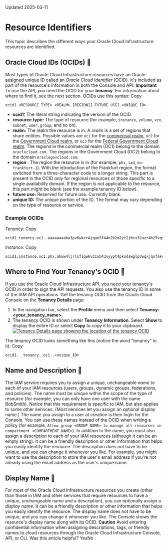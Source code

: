 Updated 2025-03-11
# Resource Identifiers
This topic describes the different ways your Oracle Cloud Infrastructure resources are identified.
## Oracle Cloud IDs (OCIDs) 🔗 
Most types of Oracle Cloud Infrastructure resources have an Oracle-assigned unique ID called an _Oracle Cloud Identifier_ (OCID). It's included as part of the resource's information in both the Console and API. 
**Important** To use the API, you need the OCID for your **tenancy**. For information about where to find it, see the next section. 
OCIDs use this syntax: 
Copy
```
ocid1.<RESOURCE TYPE>.<REALM>.[REGION][.FUTURE USE].<UNIQUE ID>
```

  * **ocid1:** The literal string indicating the version of the OCID.
  * **resource type:** The type of resource (for example, `instance`, `volume`, `vcn`, `subnet`, `user`, `group`, and so on). 
  * **realm:** The realm the resource is in. A _realm_ is a set of regions that share entities. Possible values are `oc1` for the [commercial realm](https://docs.oracle.com/en-us/iaas/Content/General/Concepts/regions.htm#About), `oc2` for the [Government Cloud realm](https://docs.oracle.com/iaas/Content/gov-cloud/govfedramp.htm#Regions), or `oc3` for the [Federal Government Cloud realm](https://docs.oracle.com/iaas/Content/gov-cloud/govfeddod.htm#US_Federal_Cloud_with_DISA_Impact_Level_5_Authorization_Console_Signin_URLs). The regions in the commercial realm (OC1) belong to the domain `oraclecloud.com`. The regions in the Government Cloud (OC2) belong to the domain `oraclegovcloud.com`.
  * **region** : The region the resource is in (for example, `phx`, `iad`, `eu-frankfurt-1`). With the introduction of the Frankfurt region, the format switched from a three-character code to a longer string. This part is present in the OCID only for regional resources or those specific to a single availability domain. If the region is not applicable to the resource, this part might be blank (see the example tenancy ID below). 
  * **future use:** Reserved for future use. Currently blank.
  * **unique ID:** The unique portion of the ID. The format may vary depending on the type of resource or service. 


### Example OCIDs
_Tenancy:_
Copy
```
ocid1.tenancy.oc1..aaaaaaaaba3pv6wkcr4jqae5f44n2b2m2yt2j6rx32uzr4h25vqstifsfdsq
```

_Instance:_
Copy
```
ocid1.instance.oc1.phx.abuw4ljrlsfiqw6vzzxb43vyypt4pkodawglp3wqxjqofakrwvou52gb6s5a
```

## Where to Find Your Tenancy's OCID 🔗 
If you use the Oracle Cloud Infrastructure API, you need your tenancy's OCID in order to sign the API requests. You also use the tenancy ID in some of the IAM API operations.
Get the tenancy OCID from the Oracle Cloud Console on the **Tenancy Details** page: 
  1. In the navigation bar, select the **Profile** menu and then select **Tenancy: <your_tenancy_name>**.
  2. The tenancy OCID is shown under **Tenancy Information**. Select **Show** to display the entire ID or select **Copy** to copy it to your clipboard.
[![Tenancy Details page showing the location of the tenancy OCID](https://docs.oracle.com/en-us/iaas/Content/libraries/global-images/tenancy-details-page.png)](https://docs.oracle.com/en-us/iaas/Content/libraries/global-images/tenancy-details-page.png)


The tenancy OCID looks something like this (notice the word "tenancy" in it):
Copy
```
ocid1. _tenancy_.oc1..<unique_ID>
```

## Name and Description 🔗 
The IAM service requires you to assign a unique, unchangeable _name_ to each of your IAM resources (users, groups, dynamic groups, federations, and policies). The name must be unique within the scope of the type of resource (for example, you can only have one user with the name BobSmith). Notice that this requirement is specific to IAM, but also applies to some other services. (Most services let you assign an optional display name.)
The name you assign to a user at creation is their login for the Console. 
You can use these names instead of the OCID when writing a policy (for example, `Allow group <GROUP NAME> to manage all-resources in compartment <COMPARTMENT NAME>`). 
In addition to the name, you must also assign a _description_ to each of your IAM resources (although it can be an empty string). It can be a friendly description or other information that helps you easily identify the resource. The description does not have to be unique, and you can change it whenever you like. For example, you might want to use the description to store the user's email address if you're not already using the email address as the user's unique name. 
## Display Name 🔗 
For most of the Oracle Cloud Infrastructure resources you create (other than those in IAM and other services that require resources to have a unique, unchangeable name and a description), you can optionally assign a _display name_. It can be a friendly description or other information that helps you easily identify the resource. The display name does not have to be unique, and you can change it whenever you like. The Console shows the resource's display name along with its OCID. 
**Caution** Avoid entering confidential information when assigning descriptions, tags, or friendly names to cloud resources through the Oracle Cloud Infrastructure Console, API, or CLI.
Was this article helpful?
YesNo


